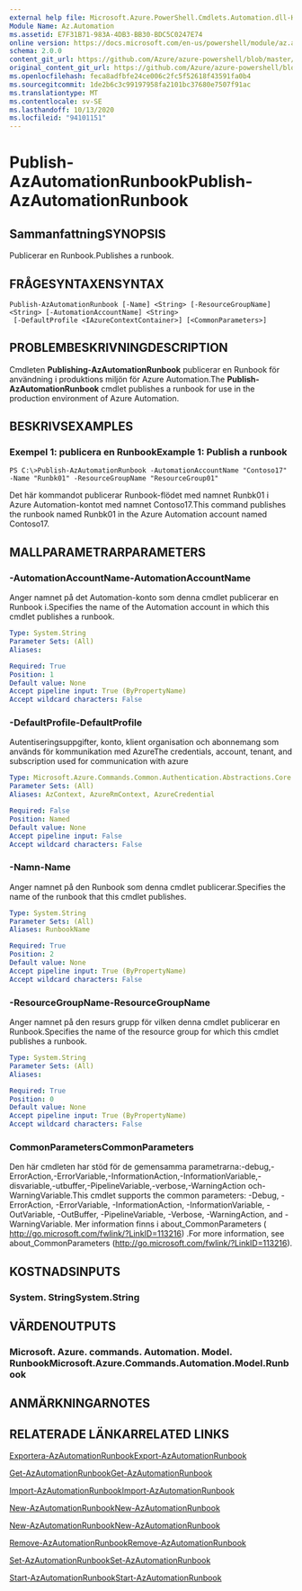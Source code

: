 ```yaml
---
external help file: Microsoft.Azure.PowerShell.Cmdlets.Automation.dll-Help.xml
Module Name: Az.Automation
ms.assetid: E7F31B71-983A-4DB3-BB30-BDC5C0247E74
online version: https://docs.microsoft.com/en-us/powershell/module/az.automation/publish-azautomationrunbook
schema: 2.0.0
content_git_url: https://github.com/Azure/azure-powershell/blob/master/src/Automation/Automation/help/Publish-AzAutomationRunbook.md
original_content_git_url: https://github.com/Azure/azure-powershell/blob/master/src/Automation/Automation/help/Publish-AzAutomationRunbook.md
ms.openlocfilehash: feca8adfbfe24ce006c2fc5f52618f43591fa0b4
ms.sourcegitcommit: 1de2b6c3c99197958fa2101bc37680e7507f91ac
ms.translationtype: MT
ms.contentlocale: sv-SE
ms.lasthandoff: 10/13/2020
ms.locfileid: "94101151"
---
```

# <span data-ttu-id="1e23b-101">Publish-AzAutomationRunbook</span><span class="sxs-lookup"><span data-stu-id="1e23b-101">Publish-AzAutomationRunbook</span></span>

## <span data-ttu-id="1e23b-102">Sammanfattning</span><span class="sxs-lookup"><span data-stu-id="1e23b-102">SYNOPSIS</span></span>
<span data-ttu-id="1e23b-103">Publicerar en Runbook.</span><span class="sxs-lookup"><span data-stu-id="1e23b-103">Publishes a runbook.</span></span>

## <span data-ttu-id="1e23b-104">FRÅGESYNTAXEN</span><span class="sxs-lookup"><span data-stu-id="1e23b-104">SYNTAX</span></span>

```
Publish-AzAutomationRunbook [-Name] <String> [-ResourceGroupName] <String> [-AutomationAccountName] <String>
 [-DefaultProfile <IAzureContextContainer>] [<CommonParameters>]
```

## <span data-ttu-id="1e23b-105">PROBLEMBESKRIVNING</span><span class="sxs-lookup"><span data-stu-id="1e23b-105">DESCRIPTION</span></span>
<span data-ttu-id="1e23b-106">Cmdleten **Publishing-AzAutomationRunbook** publicerar en Runbook för användning i produktions miljön för Azure Automation.</span><span class="sxs-lookup"><span data-stu-id="1e23b-106">The **Publish-AzAutomationRunbook** cmdlet publishes a runbook for use in the production environment of Azure Automation.</span></span>

## <span data-ttu-id="1e23b-107">BESKRIVS</span><span class="sxs-lookup"><span data-stu-id="1e23b-107">EXAMPLES</span></span>

### <span data-ttu-id="1e23b-108">Exempel 1: publicera en Runbook</span><span class="sxs-lookup"><span data-stu-id="1e23b-108">Example 1: Publish a runbook</span></span>
```
PS C:\>Publish-AzAutomationRunbook -AutomationAccountName "Contoso17" -Name "Runbk01" -ResourceGroupName "ResourceGroup01"
```

<span data-ttu-id="1e23b-109">Det här kommandot publicerar Runbook-flödet med namnet Runbk01 i Azure Automation-kontot med namnet Contoso17.</span><span class="sxs-lookup"><span data-stu-id="1e23b-109">This command publishes the runbook named Runbk01 in the Azure Automation account named Contoso17.</span></span>

## <span data-ttu-id="1e23b-110">MALLPARAMETRAR</span><span class="sxs-lookup"><span data-stu-id="1e23b-110">PARAMETERS</span></span>

### <span data-ttu-id="1e23b-111">-AutomationAccountName</span><span class="sxs-lookup"><span data-stu-id="1e23b-111">-AutomationAccountName</span></span>
<span data-ttu-id="1e23b-112">Anger namnet på det Automation-konto som denna cmdlet publicerar en Runbook i.</span><span class="sxs-lookup"><span data-stu-id="1e23b-112">Specifies the name of the Automation account in which this cmdlet publishes a runbook.</span></span>

```yaml
Type: System.String
Parameter Sets: (All)
Aliases:

Required: True
Position: 1
Default value: None
Accept pipeline input: True (ByPropertyName)
Accept wildcard characters: False
```

### <span data-ttu-id="1e23b-113">-DefaultProfile</span><span class="sxs-lookup"><span data-stu-id="1e23b-113">-DefaultProfile</span></span>
<span data-ttu-id="1e23b-114">Autentiseringsuppgifter, konto, klient organisation och abonnemang som används för kommunikation med Azure</span><span class="sxs-lookup"><span data-stu-id="1e23b-114">The credentials, account, tenant, and subscription used for communication with azure</span></span>

```yaml
Type: Microsoft.Azure.Commands.Common.Authentication.Abstractions.Core.IAzureContextContainer
Parameter Sets: (All)
Aliases: AzContext, AzureRmContext, AzureCredential

Required: False
Position: Named
Default value: None
Accept pipeline input: False
Accept wildcard characters: False
```

### <span data-ttu-id="1e23b-115">-Namn</span><span class="sxs-lookup"><span data-stu-id="1e23b-115">-Name</span></span>
<span data-ttu-id="1e23b-116">Anger namnet på den Runbook som denna cmdlet publicerar.</span><span class="sxs-lookup"><span data-stu-id="1e23b-116">Specifies the name of the runbook that this cmdlet publishes.</span></span>

```yaml
Type: System.String
Parameter Sets: (All)
Aliases: RunbookName

Required: True
Position: 2
Default value: None
Accept pipeline input: True (ByPropertyName)
Accept wildcard characters: False
```

### <span data-ttu-id="1e23b-117">-ResourceGroupName</span><span class="sxs-lookup"><span data-stu-id="1e23b-117">-ResourceGroupName</span></span>
<span data-ttu-id="1e23b-118">Anger namnet på den resurs grupp för vilken denna cmdlet publicerar en Runbook.</span><span class="sxs-lookup"><span data-stu-id="1e23b-118">Specifies the name of the resource group for which this cmdlet publishes a runbook.</span></span>

```yaml
Type: System.String
Parameter Sets: (All)
Aliases:

Required: True
Position: 0
Default value: None
Accept pipeline input: True (ByPropertyName)
Accept wildcard characters: False
```

### <span data-ttu-id="1e23b-119">CommonParameters</span><span class="sxs-lookup"><span data-stu-id="1e23b-119">CommonParameters</span></span>
<span data-ttu-id="1e23b-120">Den här cmdleten har stöd för de gemensamma parametrarna:-debug,-ErrorAction,-ErrorVariable,-InformationAction,-InformationVariable,-disvariable,-utbuffer,-PipelineVariable,-verbose,-WarningAction och-WarningVariable.</span><span class="sxs-lookup"><span data-stu-id="1e23b-120">This cmdlet supports the common parameters: -Debug, -ErrorAction, -ErrorVariable, -InformationAction, -InformationVariable, -OutVariable, -OutBuffer, -PipelineVariable, -Verbose, -WarningAction, and -WarningVariable.</span></span> <span data-ttu-id="1e23b-121">Mer information finns i about_CommonParameters ( http://go.microsoft.com/fwlink/?LinkID=113216) .</span><span class="sxs-lookup"><span data-stu-id="1e23b-121">For more information, see about_CommonParameters (http://go.microsoft.com/fwlink/?LinkID=113216).</span></span>

## <span data-ttu-id="1e23b-122">KOSTNADS</span><span class="sxs-lookup"><span data-stu-id="1e23b-122">INPUTS</span></span>

### <span data-ttu-id="1e23b-123">System. String</span><span class="sxs-lookup"><span data-stu-id="1e23b-123">System.String</span></span>

## <span data-ttu-id="1e23b-124">VÄRDEN</span><span class="sxs-lookup"><span data-stu-id="1e23b-124">OUTPUTS</span></span>

### <span data-ttu-id="1e23b-125">Microsoft. Azure. commands. Automation. Model. Runbook</span><span class="sxs-lookup"><span data-stu-id="1e23b-125">Microsoft.Azure.Commands.Automation.Model.Runbook</span></span>

## <span data-ttu-id="1e23b-126">ANMÄRKNINGAR</span><span class="sxs-lookup"><span data-stu-id="1e23b-126">NOTES</span></span>

## <span data-ttu-id="1e23b-127">RELATERADE LÄNKAR</span><span class="sxs-lookup"><span data-stu-id="1e23b-127">RELATED LINKS</span></span>

[<span data-ttu-id="1e23b-128">Exportera-AzAutomationRunbook</span><span class="sxs-lookup"><span data-stu-id="1e23b-128">Export-AzAutomationRunbook</span></span>](./Export-AzAutomationRunbook.md)

[<span data-ttu-id="1e23b-129">Get-AzAutomationRunbook</span><span class="sxs-lookup"><span data-stu-id="1e23b-129">Get-AzAutomationRunbook</span></span>](./Get-AzAutomationRunbook.md)

[<span data-ttu-id="1e23b-130">Import-AzAutomationRunbook</span><span class="sxs-lookup"><span data-stu-id="1e23b-130">Import-AzAutomationRunbook</span></span>](./Import-AzAutomationRunbook.md)

[<span data-ttu-id="1e23b-131">New-AzAutomationRunbook</span><span class="sxs-lookup"><span data-stu-id="1e23b-131">New-AzAutomationRunbook</span></span>](./New-AzAutomationRunbook.md)

[<span data-ttu-id="1e23b-132">New-AzAutomationRunbook</span><span class="sxs-lookup"><span data-stu-id="1e23b-132">New-AzAutomationRunbook</span></span>](./New-AzAutomationRunbook.md)

[<span data-ttu-id="1e23b-133">Remove-AzAutomationRunbook</span><span class="sxs-lookup"><span data-stu-id="1e23b-133">Remove-AzAutomationRunbook</span></span>](./Remove-AzAutomationRunbook.md)

[<span data-ttu-id="1e23b-134">Set-AzAutomationRunbook</span><span class="sxs-lookup"><span data-stu-id="1e23b-134">Set-AzAutomationRunbook</span></span>](./Set-AzAutomationRunbook.md)

[<span data-ttu-id="1e23b-135">Start-AzAutomationRunbook</span><span class="sxs-lookup"><span data-stu-id="1e23b-135">Start-AzAutomationRunbook</span></span>](./Start-AzAutomationRunbook.md)



